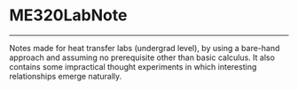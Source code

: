 # ME320LabNote
---
Notes made for heat transfer labs (undergrad level), by using a bare-hand approach and assuming no prerequisite other than basic calculus. It also contains some impractical thought experiments in which interesting relationships emerge naturally.
